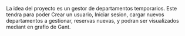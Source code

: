 La idea del proyecto es un gestor de departamentos temporarios. Este tendra para poder Crear un usuario, Iniciar sesion, cargar nuevos departamentos a gestionar, reservas nuevas,
y podran ser visualizados mediant en grafio de Gant. 
